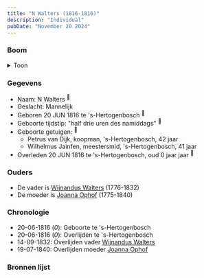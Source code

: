 ```yaml
---
title: "N Walters (1816-1816)"
description: "Individual"
pubDate: "November 20 2024"
---
```


### Boom
<details><summary>Toon</summary>

![test](https://www.plantuml.com/plantuml/svg/dP9DQm8n48Rl-HL3FNWITjtr4x7MehJIMka77YMxExgfsKGo4H7nlpUwMoi82ZqbJEPzvydCzCXoOzUPPBGKQiKDpo3YyN9Xz5ebZrfg0zPmHUu9bMMfI11YOMA9-HspbTr2Xbc4Xl8GMJIexNQ5xCmrbfm8TWm0-jeaQ3vJ4IyL4dKw6HUgsuM0xHahm-HOYbYkk9kARyLLiYQOSkciwGuumRFd-PuFK1e4mzgmxuntSu4osKEd7V5eEukqjHBRNV0RCFfwSKUZ3lTdMRHSIpbpphFOQA98EvP3UWWVWmdupQ0APQeyeR5wWIhI5AUEhu0QQQuKXxTLgkSddchByGpxWs0GNE4vuTGk_M_JjN9rC_Ikq7NQ6qmIeHQvulNXtIdyy0Wwz3ml3A4anIArMvHIRnpidXKDhLIA35Ryw2zGA5tW-DHal-N65vEfDk4qrTiJgdhkK-C3OlqVBRcgTWlLGxSycVm1)
</details>

### Gegevens
- Naam: N Walters <sup><a href="../s00296/" style="text-decoration:none" title="Geboorte N Walters 20-06-1816">:link:</a></sup>
- Geslacht: Mannelijk
- Geboren 20 JUN 1816 te 's-Hertogenbosch <sup><a href="../s00296/" style="text-decoration:none" title="Geboorte N Walters 20-06-1816">:link:</a></sup>
- Geboorte tijdstip: "half drie uren des namiddags" <sup><a href="../s00296/" style="text-decoration:none" title="Geboorte N Walters 20-06-1816">:link:</a></sup>
- Geboorte getuigen: <sup><a href="../s00296/" style="text-decoration:none" title="Geboorte N Walters 20-06-1816">:link:</a></sup>
  - Petrus van Dijk, koopman, \'s-Hertogenbosch, 42 jaar
  - Wilhelmus Jainfen, meestersmid, \'s-Hertogenbosch, 41 jaar
- Overleden 20 JUN 1816 te 's-Hertogenbosch, oud 0 jaar jaar <sup><a href="../s00296/" style="text-decoration:none" title="Geboorte N Walters 20-06-1816">:link:</a></sup>

### Ouders
- De vader is [Wijnandus Walters](../i00101/) (1776-1832)
- De moeder is [Joanna Ophof](../i00129/) (1775-1840)

### Chronologie
- 20-06-1816 (<i>0</i>): Geboorte te 's-Hertogenbosch
- 20-06-1816 (<i>0</i>): Overlijden te 's-Hertogenbosch
- 14-09-1832: Overlijden vader [Wijnandus Walters](../i00101/)
- 19-07-1840: Overlijden moeder [Joanna Ophof](../i00129/)

### Bronnen lijst